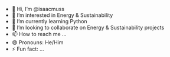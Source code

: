 - 👋 Hi, I’m @isaacmuss
- 👀 I’m interested in Energy & Sustainability
- 🌱 I’m currently learning Python
- 💞️ I’m looking to collaborate on Energy & Sustainability projects
- 📫 How to reach me ...
- 😄 Pronouns: He/Him
- ⚡ Fun fact: ...

<!---
isaacmuss/isaacmuss is a ✨ special ✨ repository because its `README.md` (this file) appears on your GitHub profile.
You can click the Preview link to take a look at your changes.
--->
